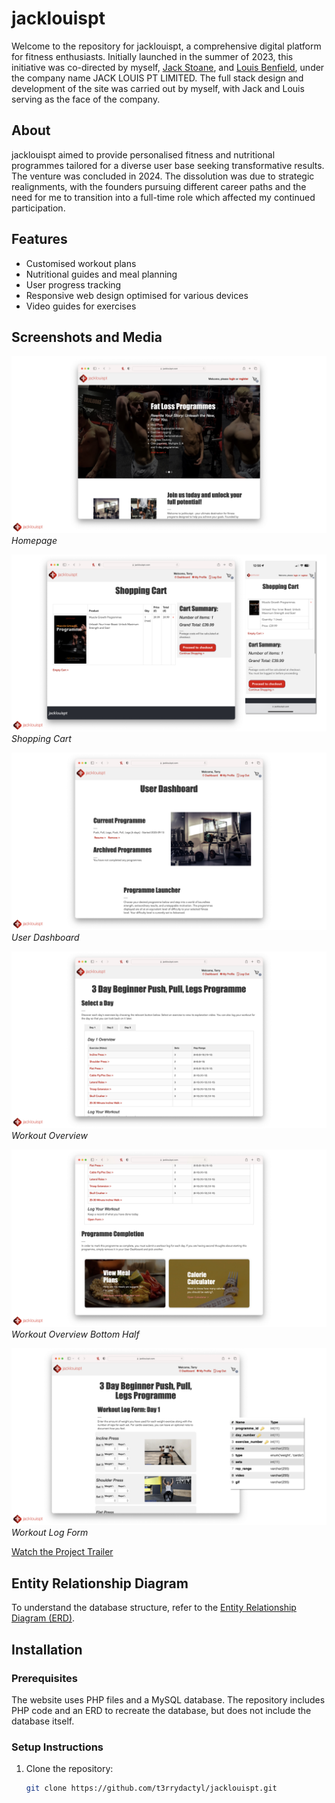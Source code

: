 # jacklouispt

Welcome to the repository for jacklouispt, a comprehensive digital platform for fitness enthusiasts. Initially launched in the summer of 2023, this initiative was co-directed by myself, [Jack Stoane](https://www.instagram.com/jackstoane/?hl=en-gb), and [Louis Benfield](https://www.instagram.com/louisbenfield_/), under the company name JACK LOUIS PT LIMITED. The full stack design and development of the site was carried out by myself, with Jack and Louis serving as the face of the company.

## About

jacklouispt aimed to provide personalised fitness and nutritional programmes tailored for a diverse user base seeking transformative results. The venture was concluded in 2024. The dissolution was due to strategic realignments, with the founders pursuing different career paths and the need for me to transition into a full-time role which affected my continued participation.

## Features

- Customised workout plans
- Nutritional guides and meal planning
- User progress tracking
- Responsive web design optimised for various devices
- Video guides for exercises

## Screenshots and Media

![Homepage](https://github.com/T3rrydactyl/jacklouispt/blob/main/Website%20Presentation/Presentation%20Image%20Export/Presentation.010.jpeg?raw=true)
*Homepage*

![Shopping Cart](https://github.com/T3rrydactyl/jacklouispt/blob/main/Website%20Presentation/Presentation%20Image%20Export/Presentation.011.jpeg?raw=true)
*Shopping Cart*

![User Dashboard](https://github.com/T3rrydactyl/jacklouispt/blob/main/Website%20Presentation/Presentation%20Image%20Export/Presentation.013.jpeg?raw=true)
*User Dashboard*

![Workout Overview](https://github.com/T3rrydactyl/jacklouispt/blob/main/Website%20Presentation/Presentation%20Image%20Export/Presentation.014.jpeg?raw=true)
*Workout Overview*

![Workout Overview Bottom Half](https://github.com/T3rrydactyl/jacklouispt/blob/main/Website%20Presentation/Presentation%20Image%20Export/Presentation.016.jpeg?raw=true)
*Workout Overview Bottom Half*

![Workout Log](https://github.com/T3rrydactyl/jacklouispt/blob/main/Website%20Presentation/Presentation%20Image%20Export/Presentation.015.jpeg?raw=true)
*Workout Log Form*

[Watch the Project Trailer](https://youtu.be/kOp7Jo2p0lg)

## Entity Relationship Diagram

To understand the database structure, refer to the [Entity Relationship Diagram (ERD)](https://github.com/T3rrydactyl/jacklouispt/blob/main/Website%20Presentation/Presentation%20Image%20Export/Presentation.003.jpeg?raw=true).

## Installation

### Prerequisites

The website uses PHP files and a MySQL database. The repository includes PHP code and an ERD to recreate the database, but does not include the database itself.

### Setup Instructions

1. Clone the repository:
   ```bash
   git clone https://github.com/t3rrydactyl/jacklouispt.git
